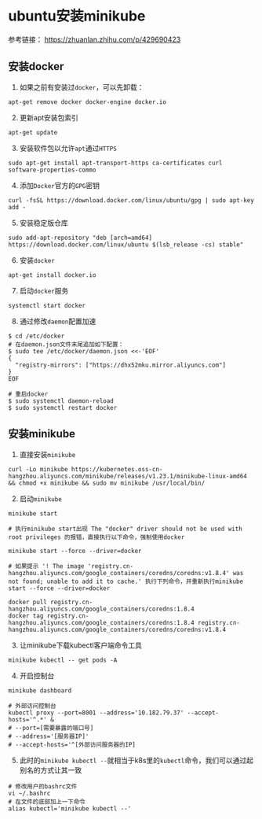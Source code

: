 # ubuntu安装minikube

参考链接： https://zhuanlan.zhihu.com/p/429690423

## 安装docker

1. 如果之前有安装过`docker`，可以先卸载：

```shell
apt-get remove docker docker-engine docker.io
```

2. 更新apt安装包索引

```shell
apt-get update
```

3. 安装软件包以允许`apt`通过`HTTPS`

```shell
sudo apt-get install apt-transport-https ca-certificates curl software-properties-commo
```

4. 添加`Docker`官方的`GPG`密钥

```shell
curl -fsSL https://download.docker.com/linux/ubuntu/gpg | sudo apt-key add -
```

5. 安装稳定版仓库

```shell
sudo add-apt-repository "deb [arch=amd64] https://download.docker.com/linux/ubuntu $(lsb_release -cs) stable"
```

6. 安装`docker`

```shell
apt-get install docker.io
```

7. 启动`docker`服务

```shell
systemctl start docker
```

8. 通过修改`daemon`配置加速

```shell
$ cd /etc/docker
# 在daemon.json文件末尾追加如下配置：
$ sudo tee /etc/docker/daemon.json <<-'EOF'
{
  "registry-mirrors": ["https://dhx52mku.mirror.aliyuncs.com"]
}
EOF

# 重启docker
$ sudo systemctl daemon-reload
$ sudo systemctl restart docker
```

## 安装minikube

1. 直接安装`minikube`

```shell
curl -Lo minikube https://kubernetes.oss-cn-hangzhou.aliyuncs.com/minikube/releases/v1.23.1/minikube-linux-amd64 && chmod +x minikube && sudo mv minikube /usr/local/bin/
```

2. 启动`minikube`

```shell
minikube start

# 执行minikube start出现 The "docker" driver should not be used with root privileges 的报错，直接执行以下命令，强制使用docker

minikube start --force --driver=docker

# 如果提示 '! The image 'registry.cn-hangzhou.aliyuncs.com/google_containers/coredns/coredns:v1.8.4' was not found; unable to add it to cache.' 执行下列命令，并重新执行minikube start --force --driver=docker

docker pull registry.cn-hangzhou.aliyuncs.com/google_containers/coredns:1.8.4
docker tag registry.cn-hangzhou.aliyuncs.com/google_containers/coredns:1.8.4 registry.cn-hangzhou.aliyuncs.com/google_containers/coredns/coredns:v1.8.4
```

3. 让minikube下载kubectl客户端命令工具

```shell
minikube kubectl -- get pods -A
```

4. 开启控制台

```shell
minikube dashboard

# 外部访问控制台
kubectl proxy --port=8001 --address='10.182.79.37' --accept-hosts='^.*' &
# --port=[需要暴露的端口号] 
# --address='[服务器IP]' 
# --accept-hosts='^[外部访问服务器的IP]
```

5. 此时的`minikube kubectl --`就相当于k8s里的`kubectl`命令，我们可以通过起别名的方式让其一致

```shell
# 修改用户的bashrc文件
vi ~/.bashrc
# 在文件的底部加上一下命令
alias kubectl='minikube kubectl --'
```

